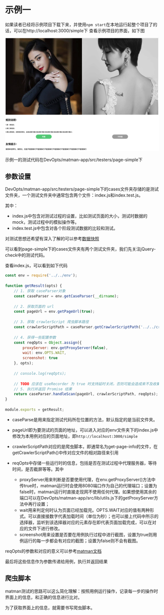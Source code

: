 # 示例一

如果读者已经将示例项目下载下来，并使用`npm start`在本地运行起整个项目了的话，可以在http://localhost:3000/simple下 查看示例项目的界面，如下图

![主界面](../images/example/mainframe.png)

示例一的测试代码在DevOpts/matman-app/src/testers/page-simple下

## 参数设置

DevOpts/matman-app/src/testers/page-simple下的cases文件夹存储的是测试文件夹，一个测试文件夹中通常包含两个文件：index.js和index.test.js。

其中：

- index.js中包含对测试过程的设置，比如测试页面的大小，测试时数据的mock，测试过程中的模拟操作等。
- index.test.js中包含对各个阶段测试数据的比较和测试。

对测试思想还希望有深入了解的可以参考[数据快照](../main-concepts/data-snapshot.md)

可以看到page-simple下的cases文件夹有两个测试文件夹，我们先关注jQuery-check中的测试代码。

查看index.js，可以看到如下代码

```js
const env = require('../../env');

function getResult(opts) {
    // 1. 获取 caseParser对象
    const caseParser = env.getCaseParser(__dirname);

    // 2. 获取页面的 url
    const pageUrl = env.getPageUrl(true);

    // 3. 获取 crawlerScript 爬虫脚本路径
    const crawlerScriptPath = caseParser.getCrawlerScriptPath('../../crawlers/get-page-info');

    // 4. 获得一些配置参数
    const reqOpts = Object.assign({
        proxyServer: env.getProxyServer(false),
        wait: env.OPTS.WAIT,
        screenshot: true
    }, opts);

    // console.log(reqOpts);

    // TODO 应该在 useRecorder 为 true 时支持延时关闭，否则可能会造成来不及收集到数据上报信息
    // 5. 执行并返回 Promise 结果
    return caseParser.handleScan(pageUrl, crawlerScriptPath, reqOpts);
}

module.exports = getResult;
```

- caseParse是用来指定测试代码所在位置的方法，默认指定的是当前文件夹。

- pageUrl即为要测试的页面的地址，可以进入对应的env文件夹下的index.js中修改为本用例对应的页面地址，即`http://localhost:3000/simple`

- crawlerScriptPath对应的是爬虫脚本，即通常名为get-page-info的文件，在getCrawlerScriptPath()中传对应文件的相对路径来引用

- reqOpts中存储一些运行时的信息，包括是否在测试过程中代理服务器，等待时间，是否截屏等等。其中
    - proxyServer用来判断是否要使用代理，在env.getProxyServer()方法中传true时，matman运行时会使用8080端口作为自己的代理端口；设置为false时，matman运行时直接走现网不使用任何代理。如果想使用其余的端口可以在DevOpts/matman-app/src/lib/utils.js下的getProxyServer方法中再行设置；
    - wait用来判定何时认为页面已经加载完。OPTS.WAIT对应的值有两种形式。可以直接接数字代表加载时间（单位为秒）；也可以接上代码中所示的选择器，监听到该选择器对应的元素存在即代表页面加载完成，可以在对应的文件下进行修改。
    - screenshot用来设置是否要在用例执行过程中进行截图，设置为true则用例运行的每一步都会有对应的截图；设置为false则不会有截图。

reqOpts的参数和对应的意义可以参考[matman文档](https://www.npmjs.com/package/matman#213-handleoperatepageurl-crawlerscriptpath-opts---callaction)

最后将这些信息作为参数传递给用例，执行并返回结果

## 爬虫脚本

matman测试的思路可以这么简化理解：按照用例运行操作，记录每一步的操作时界面上的信息，和正确的信息进行比对。

为了获取界面上的信息，就需要书写爬虫脚本。

